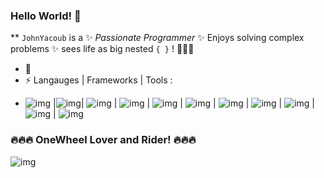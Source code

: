 ### Hello World! 👋


** `JohnYacoub` is a ✨ _Passionate Programmer_ ✨ Enjoys solving complex problems ✨ sees life as big nested `{ }` ! 
👋👋👋

- 🔭 
- ⚡ Langauges | Frameworks | Tools :
 * ![img](https://cdn.icon-icons.com/icons2/2108/PNG/128/javascript_icon_130900.png) |![img](https://cdn.icon-icons.com/icons2/3388/PNG/128/nextjs_icon_212861.png)| ![img](https://cdn.icon-icons.com/icons2/2415/PNG/128/react_original_logo_icon_146374.png) | ![img](https://cdn.icon-icons.com/icons2/2530/PNG/256/nodejs_button_icon_151951.png) | ![img](https://cdn.icon-icons.com/icons2/2790/PNG/128/html_filetype_icon_177535.png) | ![img](https://cdn.icon-icons.com/icons2/273/PNG/128/icon_css_256_30045.png) | ![img](https://miro.medium.com/max/128/1*fVBL9mtLJmHIH6YpU7WvHQ.png) | ![img](https://cdn.icon-icons.com/icons2/2429/PNG/128/figma_logo_icon_147289.png) | ![img](https://cdn.icon-icons.com/icons2/2415/PNG/128/mysql_original_wordmark_logo_icon_146417.png)
 | ![img](https://cdn.icon-icons.com/icons2/2699/PNG/128/arduino_official_logo_icon_167833.png)
 | ![img](https://cdn.icon-icons.com/icons2/2107/PNG/128/file_type_sql_icon_130152.png)
 
  ### 🔥🔥🔥 OneWheel Lover and Rider! 🔥🔥🔥
 

  ![img](https://media.giphy.com/media/bztF0BLsfDVPOEZqPc/giphy.gif)

